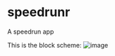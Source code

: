 # speedrunr
A speedrun app

This is the block scheme:
![image](https://github.com/Moiseicho/speedrunr/assets/61304676/51bcee3c-a4eb-4f53-b358-a39dfd239cd2)

